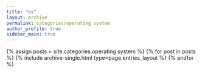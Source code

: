 ```yaml
---
title: "os"
layout: archive
permalink: categories/operating system
author_profile: true
sidebar_main: true
---
```


{% assign posts = site.categories.operating system %} {% for post in posts %}
{% include archive-single.html type=page.entries_layout %} {% endfor %}

